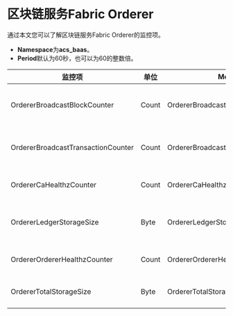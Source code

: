 # 区块链服务Fabric Orderer

通过本文您可以了解区块链服务Fabric Orderer的监控项。

-   **Namespace**为**acs\_baas**。
-   **Period**默认为60秒，也可以为60的整数倍。

|监控项|单位|Metric|Dimensions|Statistics|
|---|--|------|----------|----------|
|OrdererBroadcastBlockCounter|Count|OrdererBroadcastBlockCounter|userId、instanceId、id、channelId|Sum|
|OrdererBroadcastTransactionCounter|Count|OrdererBroadcastTransactionCounter|userId、instanceId、id、channelId|Sum|
|OrdererCaHealthzCounter|Count|OrdererCaHealthzCounter|userId、instanceId、id|Sum|
|OrdererLedgerStorageSize|Byte|OrdererLedgerStorageSize|userId、instanceId、id、channelId|Value|
|OrdererOrdererHealthzCounter|Count|OrdererOrdererHealthzCounter|userId、instanceId、id|Sum|
|OrdererTotalStorageSize|Byte|OrdererTotalStorageSize|userId、instanceId、id|Value|

